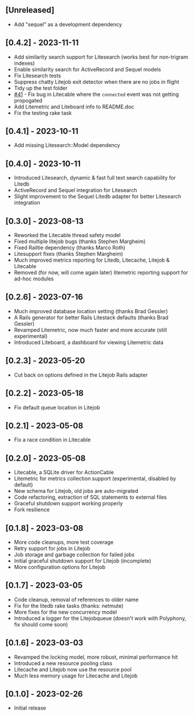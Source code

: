 ## [Unreleased]

- Add "sequel" as a development dependency

## [0.4.2] - 2023-11-11

- Add similarity search support for Litesearch (works best for non-trigram indexes)
- Enable similarity search for ActiveRecord and Sequel models
- Fix Litesearch tests
- Suppress chatty Litejob exit detector when there are no jobs in flight
- Tidy up the test folder
- [#41](https://github.com/oldmoe/litestack/pull/41) - Fix bug in Litecable where the `connected` event was not getting propogated
- Add Litemetric and Liteboard info to README.doc
- Fix the testing rake task

## [0.4.1] - 2023-10-11

- Add missing Litesearch::Model dependency

## [0.4.0] - 2023-10-11

- Introduced Litesearch, dynamic & fast full text search capability for Litedb
- ActiveRecord and Sequel integration for Litesearch
- Slight improvement to the Sequel Litedb adapter for better Litesearch integration

## [0.3.0] - 2023-08-13

- Reworked the Litecable thread safety model
- Fixed multiple litejob bugs (thanks Stephen Margheim)
- Fixed Railtie dependency (thanks Marco Roth)
- Litesupport fixes (thanks Stephen Margheim)
- Much improved metrics reporting for Litedb, Litecache, Litejob & Litecable
- Removed (for now, will come again later) litemetric reporting support for ad-hoc modules

## [0.2.6] - 2023-07-16

- Much improved database location setting (thanks Brad Gessler)
- A Rails generator for better Rails Litestack defaults (thanks Brad Gessler)
- Revamped Litemetric, now much faster and more accurate (still experimental)
- Introduced Liteboard, a dashboard for viewing Litemetric data

## [0.2.3] - 2023-05-20

- Cut back on options defined in the Litejob Rails adapter

## [0.2.2] - 2023-05-18

- Fix default queue location in Litejob


## [0.2.1] - 2023-05-08

- Fix a race condition in Litecable

## [0.2.0] - 2023-05-08

- Litecable, a SQLite driver for ActionCable
- Litemetric for metrics collection support (experimental, disabled by default)
- New schema for Litejob, old jobs are auto-migrated
- Code refactoring, extraction of SQL statements to external files
- Graceful shutdown support working properly
- Fork resilience

## [0.1.8] - 2023-03-08

- More code cleanups, more test coverage
- Retry support for jobs in Litejob
- Job storage and garbage collection for failed jobs
- Initial graceful shutdown support for Litejob (incomplete)
- More configuration options for Litejob

## [0.1.7] - 2023-03-05

- Code cleanup, removal of references to older name
- Fix for the litedb rake tasks (thanks: netmute)
- More fixes for the new concurrency model
- Introduced a logger for the Litejobqueue (doesn't work with Polyphony, fix should come soon)

## [0.1.6] - 2023-03-03

- Revamped the locking model, more robust, minimal performance hit
- Introduced a new resource pooling class
- Litecache and Litejob now use the resource pool
- Much less memory usage for Litecache and Litejob

## [0.1.0] - 2023-02-26

- Initial release
